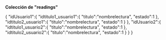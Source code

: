**Colección de "readings"** 


{
   "idUsuario1":{
      "idtitulo1_usuario1":{
         "titulo":"nombrelectura",
         "estado":1
      },
      "idtitulo2_usuario1":{
         "titulo":"nombrelectura",
         "estado":1
      }
   },
   "idUsuario2":{
      "idtitulo1_usuario2":{
         "titulo":"nombrelectura",
         "estado":1
      },
      "idtitulo2_usuario2":{
         "titulo":"nombrelectura",
         "estado":1
      }
   }
}
